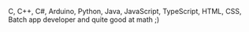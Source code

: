 C, C++, C#, Arduino, Python, Java, JavaScript, TypeScript, HTML, CSS, Batch
app developer
and quite good at math  ;)
